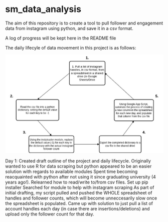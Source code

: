 # sm_data_analysis
The aim of this repository is to create a tool to pull follower and engagement data from instagram using python, and save it in a csv format.

A log of progress will be kept here in the README file

The daily lifecyle of data movement in this project is as follows:

![IG_Follower_Diagram](ig_follower_data_capture.jpg)

Day 1:
Created draft outline of the project and daily lifecycle. Originally wanted to use R for data scraping but python appeared to be an easier solution with regards to available modules
Spent time becoming reacquainted with python after not using it since graduating university (4 years ago!). Relearned how to read/write to/from csv files.
Set up pip installer
Searched for module to help with instagram scraping
As part of initial drafting, my script pulled and pushed the WHOLE spreadsheet of handles and follower counts, which will become unneccesarily slow once the spreadsheet is populated. Came up with solution to just pull a list of account handles each day (in case there are insertions/deletions) and upload only the follower count for that day.


